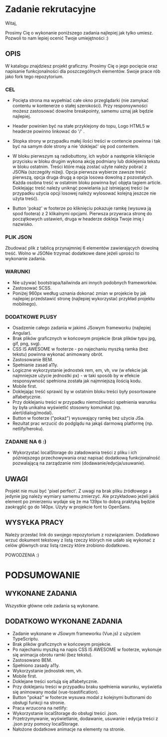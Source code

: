 # Zadanie rekrutacyjne

Witaj,

Prosimy Cię o wykonanie poniższego zadania najlepiej jak tylko umiesz. Pozwoli to nam lepiej ocenić Twoje umiejętności :)

## OPIS

W katalogu znajdziesz projekt graficzny. Prosimy Cię o jego pocięcie oraz napisanie funkcjonalności dla poszczególnych elementów. Swoje prace rób jako fork tego repozytorium.

### CEL

- Pocięta strona ma wypełniać całe okno przeglądarki (nie zamykać contentu w kontenerze o stałej szerokości). Przy responsywności możesz zastosować dowolne breakpointy, samemu uznaj jak będzie najlepiej.

- Header powinien być na stałe przyklejony do topu, Logo HTML5 w headerze powinno linkować do '/' .

- Stopka strony w przypadku małej ilości treści w contencie powinna i tak być na samym dole strony a nie 'doklejać' się pod contentem.

- W bloku pierwszym są radiobuttony, ich wybór a następnie kliknięcie przycisku w bloku drugim wykona akcję podmiany lub doklejenia tekstu w bloku ostatnim. Treści które mają zostać użyte należy pobrać z JSONa (szczegóły niżej). Opcja pierwsza wybierze zawsze treść pierwszą, opcja druga drugą a opcja losowa dowolną z pozostałych. Każda osobna treść w ostatnim bloku powinna być objęta tagiem article. Doklejając treść należy uniknąć powielania już istniejącej treści (w przypadku użycia opcji losowej należy wylosować kolejną jeszcze nie użyta treść).

- Button 'pokaż' w footerze po kliknięciu pokazuje ramkę (wysuwa ją spod footera) z 2 klikalnymi opcjami. Pierwsza przywraca stronę do początkowych ustawień, druga w headerze dokleja Twoje imię i nazwisko.

### PLIK JSON

Zbudować plik z tablicą przynajmniej 6 elementów zawierających dowolną treść. Wolno w JSONie trzymać dodatkowe dane jeżeli uprości to wykonanie zadania.

### WARUNKI

- Nie używać bootstrapa/tailwinda ani innych podobnych frameworków.
- Zastosować SCSS.
- Poniżej 960px według uznania dokonać zmian w projekcie by jak najlepiej przedstawić stronę (najlepiej wykorzystać przykład projektu mobilnego).

### DODATKOWE PLUSY

- Osadzenie całego zadania w jakimś JSowym frameworku (najlepiej Angular).
- Brak plików graficznych w końcowym projekcie (brak plików typu jpg, gif, png, svg).
- CSS IS AWESOME w footerze - po najechaniu myszką ramka (bez tekstu) powinna wykonać animowany obrót.
- Zastosowanie BEM.
- Spełnianie zasad a11y.
- Logiczne wykorzystanie jednostek rem, em, vh, vw (w efekcie jak najmniejsze użycie jednostki px) - w taki sposób by w efekcie responsywność spełniona została jak najmniejszą ilością kodu.
- Mobile first.
- Doklejając treść sprawić by w ostatnim bloku treści były posortowane alfabetycznie.
- Przy doklejaniu treści w przypadku niemożliwości spełnienia warunku by była unikalna wyświetlić stosowny komunikat (np. alert/dialog/modal).
- Button w footerze ("pokaż") wysuwający ramkę bez użycia JSa.
- Rezultat prac wrzucić do podglądu na jakąś darmową platformę (np. netlify/heroku).

### ZADANIE NA 6 :)

- Wykorzystać localStorage do załadowania treści z pliku i ich późniejszego przechowywania oraz napisać dodatkową funkcjonalność pozwalającą na zarządzanie nimi (dodawanie/edycja/usuwanie).

## UWAGI

Projekt nie musi być 'pixel perfect'. Z uwagi na brak pliku źródłowego a jedynie jpg należy wymiary samemu zmierzyć. Ale przykładowo jeżeli jakiś element po zmierzeniu wydaje się że ma 139px to dobrą praktyką będzie zaokrąglić go do 140px. Użyty w projekcie font to OpenSans.

## WYSYŁKA PRACY

Należy przesłać link do swojego repozytorium z rozwiązaniem. Dodatkowo wrzuć dokument tekstowy z listą rzeczy których nie udało się wykonać z celów głównych oraz listą rzeczy które zrobiono dodatkowo.

POWODZENIA :)

# PODSUMOWANIE

## WYKONANE ZADANIA

Wszystkie główne cele zadania są wykonane.

## DODATKOWO WYKONANE ZADANIA

- Zadanie wykonane w JSowym frameworku (Vue.js) z użyciem TypeScriptu.
- Brak plików graficznych w końcowym projekcie.
- Po najechaniu myszką na napis CSS IS AWESOME w footerze, wykonuje się animacja obrotu ramki (bez tekstu).
- Zastosowano BEM.
- Spełniono zasady a11y.
- Wykorzystanie jednostek rem, vh.
- Mobile first.
- Doklejane treści sortują się alfabetycznie.
- Przy doklejaniu treści w przypadku braku spełnienia warunku, wyświetla się animowany modal (vue-toastification).
- Button "pokaż" w footerze wysuwa modal z kolejnymi buttonami do obsługi funkcji na stronie.
- Praca wrzucona na netlify:
- Wykorzystanie localStorage do obsługi treści .json.
- Przetrzymywanie, wyświetlanie, dodawanie, usuwanie i edycja treści z .json przy pomocy localStorage.
- Nałożone dodatkowe animacje na elementy na stronie.
